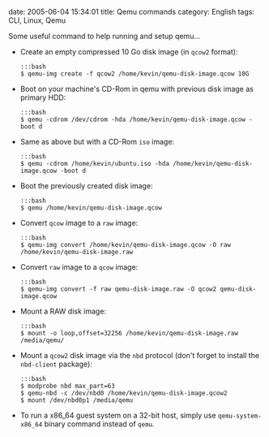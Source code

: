 date: 2005-06-04 15:34:01
title: Qemu commands
category: English
tags: CLI, Linux, Qemu

Some useful command to help running and setup qemu...

  * Create an empty compressed 10 Go disk image (in `qcow2` format):

        :::bash
        $ qemu-img create -f qcow2 /home/kevin/qemu-disk-image.qcow 10G

  * Boot on your machine's CD-Rom in qemu with previous disk image as primary HDD:

        :::bash
        $ qemu -cdrom /dev/cdrom -hda /home/kevin/qemu-disk-image.qcow -boot d

  * Same as above but with a CD-Rom `iso` image:

        :::bash
        $ qemu -cdrom /home/kevin/ubuntu.iso -hda /home/kevin/qemu-disk-image.qcow -boot d

  * Boot the previously created disk image:

        :::bash
        $ qemu /home/kevin/qemu-disk-image.qcow

  * Convert `qcow` image to a `raw` image:

        :::bash
        $ qemu-img convert /home/kevin/qemu-disk-image.qcow -O raw /home/kevin/qemu-disk-image.raw

  * Convert `raw` image to a `qcow` image:

        :::bash
        $ qemu-img convert -f raw qemu-disk-image.raw -O qcow2 qemu-disk-image.qcow

  * Mount a RAW disk image:

        :::bash
        $ mount -o loop,offset=32256 /home/kevin/qemu-disk-image.raw /media/qemu/

  * Mount a `qcow2` disk image via the `nbd` protocol (don't forget to install the `nbd-client` package):

        :::bash
        $ modprobe nbd max_part=63
        $ qemu-nbd -c /dev/nbd0 /home/kevin/qemu-disk-image.qcow2
        $ mount /dev/nbd0p1 /media/qemu

  * To run a x86_64 guest system on a 32-bit host, simply use `qemu-system-x86_64` binary command instead of `qemu`.

